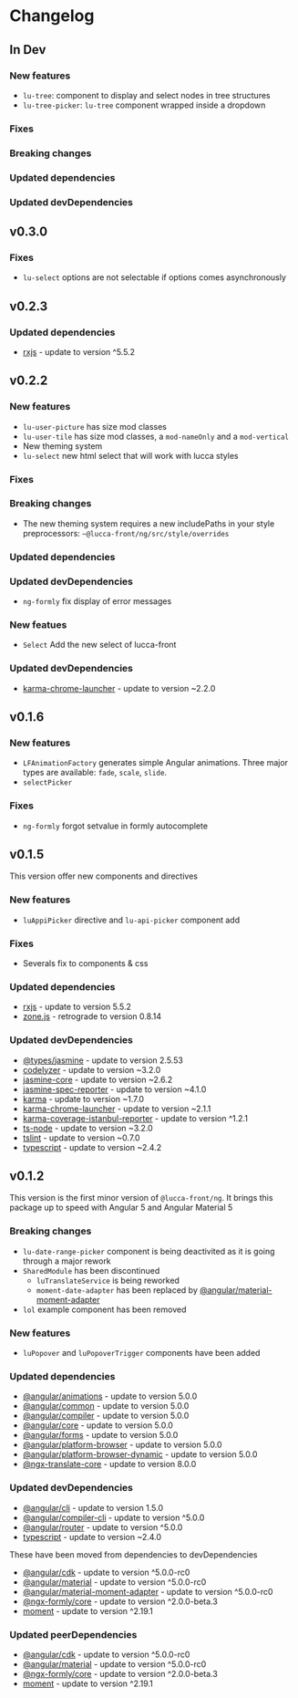 # Changelog

## In Dev
### New features
- `lu-tree`: component to display and select nodes in tree structures
- `lu-tree-picker`: `lu-tree` component wrapped inside a dropdown
### Fixes
### Breaking changes
### Updated dependencies
### Updated devDependencies

## v0.3.0
### Fixes
- `lu-select` options are not selectable if options comes asynchronously

## v0.2.3
### Updated dependencies
- [rxjs](https://github.com/ReactiveX/rxjs) - update to version ^5.5.2

## v0.2.2
### New features
- `lu-user-picture` has size mod classes
- `lu-user-tile` has size mod classes, a `mod-nameOnly` and a `mod-vertical`
- New theming system
- `lu-select` new html select that will work with lucca styles
### Fixes
### Breaking changes
- The new theming system requires a new includePaths in your style preprocessors: `~@lucca-front/ng/src/style/overrides`
### Updated dependencies
### Updated devDependencies
- `ng-formly` fix display of error messages

### New featues
- `Select` Add the new select of lucca-front

### Updated devDependencies
- [karma-chrome-launcher](https://github.com/karma-runner/karma) - update to version ~2.2.0

## v0.1.6
### New features
- `LFAnimationFactory` generates simple Angular animations. Three major types are available: `fade`, `scale`, `slide`.
- `selectPicker`

### Fixes
- `ng-formly` forgot setvalue in formly autocomplete

## v0.1.5

This version offer new components and directives

### New features
- `luAppiPicker` directive and `lu-api-picker` component add

### Fixes
- Severals fix to components & css

### Updated dependencies
- [rxjs](https://github.com/ReactiveX/rxjs) - update to version 5.5.2
- [zone.js](https://github.com/angular/zone.js/) - retrograde to version 0.8.14

### Updated devDependencies
- [@types/jasmine](https://github.com/jasmine/jasmine) - update to version 2.5.53
- [codelyzer](https://github.com/mgechev/codelyzer) - update to version ~3.2.0
- [jasmine-core](https://github.com/jasmine/jasmine) - update to version ~2.6.2
- [jasmine-spec-reporter](https://github.com/jasmine/jasmine) - update to version ~4.1.0
- [karma](https://github.com/karma-runner/karma) - update to version ~1.7.0
- [karma-chrome-launcher](https://github.com/karma-runner/karma) - update to version ~2.1.1
- [karma-coverage-istanbul-reporter](https://github.com/karma-runner/karma) - update to version ^1.2.1
- [ts-node](https://github.com/TypeStrong/ts-node) - update to version ~3.2.0
- [tslint](https://github.com/palantir/tslint) - update to version ~0.7.0
- [typescript](https://github.com/Microsoft/TypeScript) - update to version ~2.4.2

## v0.1.2
This version is the first minor version of `@lucca-front/ng`. It brings this package up to speed with Angular 5 and Angular Material 5
### Breaking changes
- `lu-date-range-picker` component is being deactivited as it is going through a major rework
- `SharedModule` has been discontinued
	- `luTranslateService` is being reworked
	- `moment-date-adapter` has been replaced by [@angular/material-moment-adapter](https://github.com/angular/material2)
- `lol` example component has been removed

### New features
- `luPopover` and `luPopoverTrigger` components have been added

### Updated dependencies
- [@angular/animations](https://github.com/angular/angular) - update to version 5.0.0
- [@angular/common](https://github.com/angular/angular) - update to version 5.0.0
- [@angular/compiler](https://github.com/angular/angular) - update to version 5.0.0
- [@angular/core](https://github.com/angular/angular) - update to version 5.0.0
- [@angular/forms](https://github.com/angular/angular) - update to version 5.0.0
- [@angular/platform-browser](https://github.com/angular/angular) - update to version 5.0.0
- [@angular/platform-browser-dynamic](https://github.com/angular/angular) - update to version 5.0.0
- [@ngx-translate-core](https://github.com/ngx-translate/core) - update to version 8.0.0

### Updated devDependencies
- [@angular/cli](https://github.com/angular/angular-cli) - update to version 1.5.0
- [@angular/compiler-cli](https://github.com/angular/angular) - update to version ^5.0.0
- [@angular/router](https://github.com/angular/angular) - update to version ^5.0.0
- [typescript](https://github.com/Microsoft/TypeScript) - update to version ~2.4.0

These have been moved from dependencies to devDependencies
- [@angular/cdk](https://github.com/angular/material2) - update to version ^5.0.0-rc0
- [@angular/material](https://github.com/angular/material2) - update to version ^5.0.0-rc0
- [@angular/material-moment-adapter](https://github.com/angular/material2) - update to version ^5.0.0-rc0
- [@ngx-formly/core](https://github.com/formly-js/ng-formly) - update to version ^2.0.0-beta.3
- [moment](https://github.com/moment/moment) - update to version ^2.19.1

### Updated peerDependencies
- [@angular/cdk](https://github.com/angular/material2) - update to version ^5.0.0-rc0
- [@angular/material](https://github.com/angular/material2) - update to version ^5.0.0-rc0
- [@ngx-formly/core](https://github.com/formly-js/ng-formly) - update to version ^2.0.0-beta.3
- [moment](https://github.com/moment/moment) - update to version ^2.19.1
